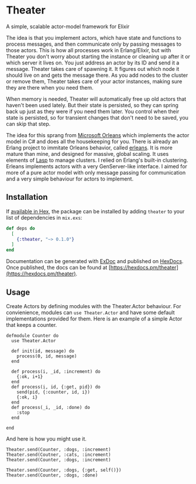 # Theater

A simple, scalable actor-model framework for Elixir

The idea is that you implement actors, which have state and functions to
process messages, and then communicate only by passing messages to those
actors. This is how all processes work in Erlang/Elixir, but with Theater you
don't worry about starting the instance or cleaning up after it or which
server it lives on. You just address an actor by its ID and send it a
message. Theater takes care of spawning it. It figures out which node it
should live on and gets the message there. As you add nodes to the cluster or
remove them, Theater takes care of your actor instances, making sure they are
there when you need them.

When memory is needed, Theater will automatically free up old actors that
haven't been used lately. But their state is persisted, so they can spring
back up just as they were if you need them later. You control when their
state is persisted, so for transient changes that don't need to be saved, you
can skip that step.

The idea for this sprang from [Microsoft
Orleans](https://dotnet.github.io/orleans/) which implements the actor model
in C# and does all the housekeeping for you. There is already an Erlang
project to immitate Orleans behavior, called
[erleans](https://github.com/SpaceTime-IoT/erleans). It is more mature than
mine, and designed for massive, global scaling. It uses elements of
[Lasp](https://github.com/lasp-lang/lasp) to manage clusters. I relied on
Erlang's built-in clustering. Erleans implements actors with a very
GenServer-like interface. I aimed for more of a pure actor model with only
message passing for communication and a very simple behaviour for actors to
implement.

## Installation

If [available in Hex](https://hex.pm/docs/publish), the package can be installed
by adding `theater` to your list of dependencies in `mix.exs`:

```elixir
def deps do
  [
    {:theater, "~> 0.1.0"}
  ]
end
```

Documentation can be generated with [ExDoc](https://github.com/elixir-lang/ex_doc)
and published on [HexDocs](https://hexdocs.pm). Once published, the docs can
be found at [https://hexdocs.pm/theater](https://hexdocs.pm/theater).

## Usage

Create Actors by defining modules with the Theater.Actor behaviour. For convienience, modules can `use Theater.Actor` and have some default implementations provided for them. Here is an example of a simple Actor that keeps a counter.

    defmodule Counter do
      use Theater.Actor

      def init(id, message) do
        process(0, id, message)
      end

      def process(i, _id, :increment) do
        {:ok, i+1}
      end
      def process(i, id, {:get, pid}) do
        send(pid, {:counter, id, i})
        {:ok, i}
      end
      def process(_i, _id, :done) do
        :stop
      end

    end

And here is how you might use it.

    Theater.send(Counter, :dogs, :increment)
    Theater.send(Coutner, :cats, :increment)
    Theater.send(Counter, :dogs, :increment)

    Theater.send(Counter, :dogs, {:get, self()})
    Theater.send(Counter, :dogs, :done)
